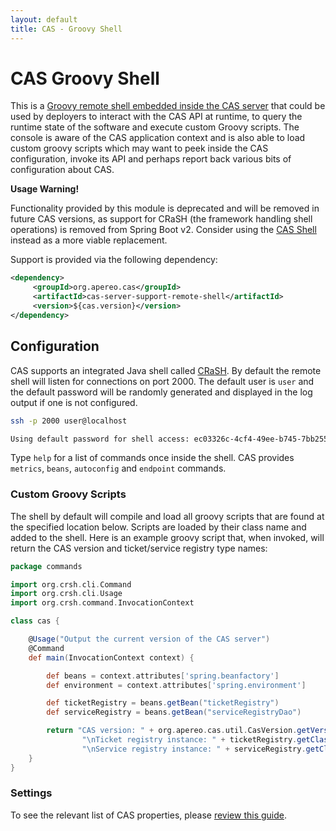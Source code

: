 ```yaml
---
layout: default
title: CAS - Groovy Shell
---
```


# CAS Groovy Shell

This is a [Groovy remote shell embedded inside the CAS server](http://bit.ly/1P68woD)
that could be used by deployers to interact with the CAS API at runtime,
to query the runtime state of the software and execute custom Groovy scripts. The console is aware of the CAS application
context and is also able to load custom groovy scripts which
may want to peek inside the CAS configuration, invoke its API and perhaps report back various bits of configuration about CAS.

<div class="alert alert-warning"><strong>Usage Warning!</strong><p>
Functionality provided by this module is deprecated and will be removed in future CAS versions, 
as support for CRaSH (the framework handling shell operations) is removed from Spring Boot v2. Consider using the <a href="Configuring-Commandline-Shell.html">CAS Shell</a> instead as a more viable replacement.</p></div>

Support is provided via the following dependency:

```xml
<dependency>
     <groupId>org.apereo.cas</groupId>
     <artifactId>cas-server-support-remote-shell</artifactId>
     <version>${cas.version}</version>
</dependency>
```

## Configuration

CAS supports an integrated Java shell called [CRaSH](http://www.crashub.org/).
By default the remote shell will listen for connections
on port 2000. The default user is `user` and the
default password will be randomly generated and displayed in the log output if one is not configured.

```bash
ssh -p 2000 user@localhost

Using default password for shell access: ec03326c-4cf4-49ee-b745-7bb255c1dd7e
```


Type `help` for a list of commands once inside the shell.
CAS provides `metrics`, `beans`, `autoconfig` and `endpoint` commands.

### Custom Groovy Scripts

The shell by default will compile and load all groovy scripts that are found at the specified location below.
Scripts are loaded by their class name and added to the shell. Here is an example groovy script that, when invoked, will
return the CAS version and ticket/service registry type names:

```groovy
package commands

import org.crsh.cli.Command
import org.crsh.cli.Usage
import org.crsh.command.InvocationContext

class cas {

    @Usage("Output the current version of the CAS server")
    @Command
    def main(InvocationContext context) {

        def beans = context.attributes['spring.beanfactory']
        def environment = context.attributes['spring.environment']

        def ticketRegistry = beans.getBean("ticketRegistry")
        def serviceRegistry = beans.getBean("serviceRegistryDao")

        return "CAS version: " + org.apereo.cas.util.CasVersion.getVersion() +
                "\nTicket registry instance: " + ticketRegistry.getClass().getSimpleName() +
                "\nService registry instance: " + serviceRegistry.getClass().getSimpleName()
    }
}
```


### Settings

To see the relevant list of CAS properties, please [review this guide](Configuration-Properties.html#groovy-shell).
